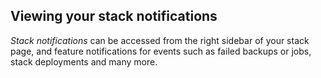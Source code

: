 <!-- usedin: [ _legacy_docker/stack-management] - post: -->


## Viewing your stack notifications

_Stack notifications_ can be accessed from the right sidebar of your stack page, and feature notifications for events such as failed backups or jobs, stack deployments and many more.

